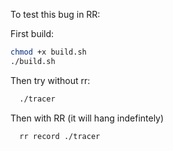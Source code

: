 To test this bug in RR:

First build:
```bash
chmod +x build.sh
./build.sh
```

Then try without rr:

```bash
  ./tracer
```

Then with RR (it will hang indefintely)

```bash
  rr record ./tracer
```